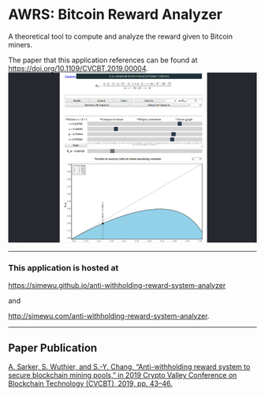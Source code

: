 # AWRS: Bitcoin Reward Analyzer
A theoretical tool to compute and analyze the reward given to Bitcoin miners.

The paper that this application references can be found at https://doi.org/10.1109/CVCBT.2019.00004.
![](/screenshot.png)

---

### This application is hosted at

https://simewu.github.io/anti-withholding-reward-system-analyzer

and

http://simewu.com/anti-withholding-reward-system-analyzer.

---

## Paper Publication

[A. Sarker, S. Wuthier, and S.-Y. Chang, “Anti-withholding reward system to secure blockchain mining pools,” in 2019 Crypto Valley Conference on Blockchain Technology (CVCBT), 2019, pp. 43–46.](https://doi.org/10.1109/CVCBT.2019.00004)
